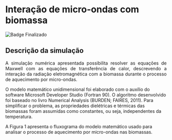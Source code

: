 # Interação de micro-ondas com biomassa
![Badge Finalizado](http://img.shields.io/static/v1?label=STATUS&message=EM%20DESENVOLVIMENTO&color=GREEN&style=for-the-badge)
## Descrição da simulação
<p align="justify">
A simulação numérica apresentada possibilita resolver as equações de Maxwell com as equações de transferência de calor, descrevendo a interação da radiação eletromagnética com a biomassa durante o processo de aquecimento por micro-ondas.

O modelo matemático unidimensional foi elaborado com o auxílio do software Microsoft Developer Studio (Fortran 90). O algoritmo desenvolvido foi baseado no livro Numerical Analysis (BURDEN; FAIRES, 2011). Para simplificar o problema, as propriedades dielétricas e térmicas das biomassas foram assumidas como constantes, ou seja, independentes da temperatura.

A Figura 1 apresenta o fluxograma do modelo matemático usado para analisar o processo de aquecimento por micro-ondas nas biomassas.
</p>
